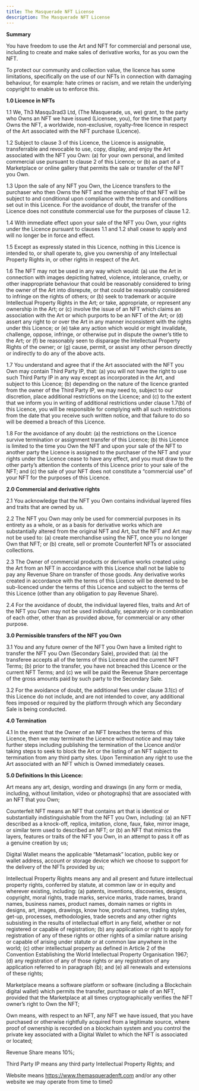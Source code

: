 ```yaml
---
title: The Masquerade NFT License
description: The Masquerade NFT License
---
```

**Summary**

You have freedom to use the Art and NFT for commercial and personal use, including to create and make sales of derivative works, for as you own the NFT. 

To protect our community and collection value, the licence has some limitations, specifically on the use of our NFTs in connection with damaging behaviour, for example: hate crimes or racism, and we retain the underlying copyright to enable us to enforce this. 

**1.0 Licence in NFTs** 

1.1 We, Th3 Masqu3rad3 Ltd, (The Masquerade, us, we) grant, to the party who Owns an NFT we have issued (Licensee, you), for the time that party Owns the NFT, a worldwide, non-exclusive, royalty-free licence in respect of the Art associated with the NFT purchase (Licence). 

1.2 Subject to clause 3 of this Licence, the Licence is assignable, transferrable and revocable to use, copy, display, and enjoy the Art associated with the NFT you Own: (a) for your own personal, and limited commercial use pursuant to clause 2 of this Licence; or (b) as part of a Marketplace or online gallery that permits the sale or transfer of the NFT you Own. 

1.3 Upon the sale of any NFT you Own, the Licence transfers to the purchaser who then Owns the NFT and the ownership of that NFT will be subject to and conditional upon compliance with the terms and conditions set out in this Licence. For the avoidance of doubt, the transfer of the Licence does not constitute commercial use for the purposes of clause 1.2. 

1.4 With immediate effect upon your sale of the NFT you Own, your rights under the Licence pursuant to clauses 1.1 and 1.2 shall cease to apply and will no longer be in force and effect. 

1.5 Except as expressly stated in this Licence, nothing in this Licence is intended to, or shall operate to, give you ownership of any Intellectual Property Rights in, or other rights in respect of the Art. 

1.6 The NFT may not be used in any way which would: (a) use the Art in connection with images depicting hatred, violence, intolerance, cruelty, or other inappropriate behaviour that could be reasonably considered to bring the owner of the Art into disrepute, or that could be reasonably considered to infringe on the rights of others; or (b) seek to trademark or acquire Intellectual Property Rights in the Art; or take, appropriate, or represent any ownership in the Art; or (c) involve the issue of an NFT which claims an association with the Art or which purports to be an NFT of the Art; or (d) assert any right to or over the Art in any manner inconsistent with the rights under this Licence; or (e) take any action which would or might invalidate, challenge, oppose, infringe, or otherwise put in dispute the owner’s title to the Art; or (f) be reasonably seen to disparage the Intellectual Property Rights of the owner; or (g) cause, permit, or assist any other person directly or indirectly to do any of the above acts. 

1.7 You understand and agree that if the Art associated with the NFT you Own may contain Third Party IP, that: (a) you will not have the right to use such Third Party IP in any way except as incorporated in the Art, and subject to this Licence; (b) depending on the nature of the licence granted from the owner of the Third Party IP, we may need to, subject to our discretion, place additional restrictions on the Licence; and (c) to the extent that we inform you in writing of additional restrictions under clause 1.7(b) of this Licence, you will be responsible for complying with all such restrictions from the date that you receive such written notice, and that failure to do so will be deemed a breach of this Licence. 

1.8 For the avoidance of any doubt: (a) the restrictions on the Licence survive termination or assignment transfer of this Licence; (b) this Licence is limited to the time you Own the NFT and upon your sale of the NFT to another party the Licence is assigned to the purchaser of the NFT and your rights under the Licence cease to have any effect, and you must draw to the other party’s attention the contents of this Licence prior to your sale of the NFT; and (c) the sale of your NFT does not constitute a “commercial use” of your NFT for the purposes of this Licence. 

**2.0 Commercial and derivative rights** 

2.1 You acknowledge that the NFT you Own contains individual layered files and traits that are owned by us. 

2.2 The NFT you Own may only be used for commercial purposes in its entirety as a whole, or as a basis for derivative works which are substantially altered from the original NFT and Art, but the NFT and Art may not be used to: (a) create merchandise using the NFT, once you no longer Own that NFT; or (b) create, sell or promote Counterfeit NFTs or associated collections. 

2.3 The Owner of commercial products or derivative works created using the Art from an NFT in accordance with this Licence shall not be liable to pay any Revenue Share on transfer of those goods. Any derivative works created in accordance with the terms of this Licence will be deemed to be sub-licenced under the terms of this Licence and subject to the terms of this Licence (other than any obligation to pay Revenue Share). 

2.4 For the avoidance of doubt, the individual layered files, traits and Art of the NFT you Own may not be used individually, separately or in combination of each other, other than as provided above, for commercial or any other purpose. 

**3.0 Permissible transfers of the NFT you Own** 

3.1 You and any future owner of the NFT you Own have a limited right to transfer the NFT you Own (Secondary Sale), provided that: (a) the transferee accepts all of the terms of this Licence and the current NFT Terms; (b) prior to the transfer, you have not breached this Licence or the current NFT Terms; and (c) we will be paid the Revenue Share percentage of the gross amounts paid by such party to the Secondary Sale. 

3.2 For the avoidance of doubt, the additional fees under clause 3.1(c) of this Licence do not include, and are not intended to cover, any additional fees imposed or required by the platform through which any Secondary Sale is being conducted. 

**4.0 Termination** 

4.1 In the event that the Owner of an NFT breaches the terms of this Licence, then we may terminate the Licence without notice and may take further steps including publishing the termination of the Licence and/or taking steps to seek to block the Art or the listing of an NFT subject to termination from any third party sites. Upon Termination any right to use the Art associated with an NFT which is Owned immediately ceases. 

**5.0 Definitions In this Licence:** 

Art means any art, design, wording and drawings (in any form or media, including, without limitation, video or photographs) that are associated with an NFT that you Own; 

Counterfeit NFT means an NFT that contains art that is identical or substantially indistinguishable from the NFT you Own, including: (a) an NFT described as a knock-off, replica, imitation, clone, faux, fake, mirror image, or similar term used to described an NFT; or (b) an NFT that mimics the layers, features or traits of the NFT you Own, in an attempt to pass it off as a genuine creation by us; 

Digital Wallet means the applicable “Metamask” location, public key or wallet address, account or storage device which we choose to support for the delivery of the NFTs provided by us; 

Intellectual Property Rights means any and all present and future intellectual property rights, conferred by statute, at common law or in equity and wherever existing, including: (a) patents, inventions, discoveries, designs, copyright, moral rights, trade marks, service marks, trade names, brand names, business names, product names, domain names or rights in designs, art, images, drawings, know how, product names, trading styles, get-up, processes, methodologies, trade secrets and any other rights subsisting in the results of intellectual effort in any field, whether or not registered or capable of registration; (b) any application or right to apply for registration of any of these rights or other rights of a similar nature arising or capable of arising under statute or at common law anywhere in the world; (c) other intellectual property as defined in Article 2 of the Convention Establishing the World Intellectual Property Organisation 1967; (d) any registration of any of those rights or any registration of any application referred to in paragraph (b); and (e) all renewals and extensions of these rights; 

Marketplace means a software platform or software (including a Blockchain digital wallet) which permits the transfer, purchase or sale of an NFT, provided that the Marketplace at all times cryptographically verifies the NFT owner’s right to Own the NFT; 

Own means, with respect to an NFT, any NFT we have issued, that you have purchased or otherwise rightfully acquired from a legitimate source, where proof of ownership is recorded on a blockchain system and you control the private key associated with a Digital Wallet to which the NFT is associated or located; 

Revenue Share means 10%; 

Third Party IP means any third party Intellectual Property Rights; and 

Website means https://www.themasqueradenft.com and/or any other website we may operate from time to time0